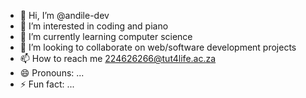 - 👋 Hi, I’m @andile-dev
- 👀 I’m interested in coding and piano
- 🌱 I’m currently learning computer science
- 💞️ I’m looking to collaborate on web/software development projects
- 📫 How to reach me 224626266@tut4life.ac.za
- 😄 Pronouns: ...
- ⚡ Fun fact: ...

<!---
andile-dev/andile-dev is a ✨ special ✨ repository because its `README.md` (this file) appears on your GitHub profile.
You can click the Preview link to take a look at your changes.
--->
